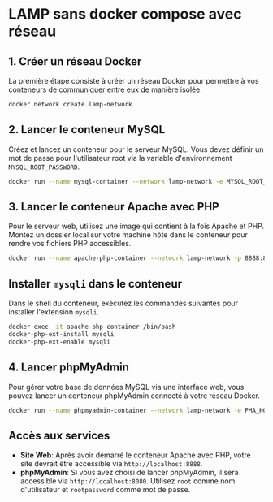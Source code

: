 
# LAMP sans docker compose avec réseau

## 1. Créer un réseau Docker

La première étape consiste à créer un réseau Docker pour permettre à vos conteneurs de communiquer entre eux de manière isolée.

```bash
docker network create lamp-network
```

## 2. Lancer le conteneur MySQL

Créez et lancez un conteneur pour le serveur MySQL. Vous devez définir un mot de passe pour l'utilisateur root via la variable d'environnement `MYSQL_ROOT_PASSWORD`.

```bash
docker run --name mysql-container --network lamp-network -e MYSQL_ROOT_PASSWORD=rootpassword -d mysql:5.7
```

## 3. Lancer le conteneur Apache avec PHP

Pour le serveur web, utilisez une image qui contient à la fois Apache et PHP. Montez un dossier local sur votre machine hôte dans le conteneur pour rendre vos fichiers PHP accessibles.

```bash
docker run --name apache-php-container --network lamp-network -p 8888:80 -v ${pwd}/html:/var/www/html -d php:7.4-apache
```

## Installer `mysqli` dans le conteneur

Dans le shell du conteneur, exécutez les commandes suivantes pour installer l'extension `mysqli`.

```bash
docker exec -it apache-php-container /bin/bash
docker-php-ext-install mysqli
docker-php-ext-enable mysqli
```

## 4. Lancer phpMyAdmin

Pour gérer votre base de données MySQL via une interface web, vous pouvez lancer un conteneur phpMyAdmin connecté à votre réseau Docker.

```bash
docker run --name phpmyadmin-container --network lamp-network -e PMA_HOST=mysql-container -p 8080:80 -d phpmyadmin/phpmyadmin
```

## Accès aux services

- **Site Web**: Après avoir démarré le conteneur Apache avec PHP, votre site devrait être accessible via `http://localhost:8888`.
- **phpMyAdmin**: Si vous avez choisi de lancer phpMyAdmin, il sera accessible via `http://localhost:8080`. Utilisez `root` comme nom d'utilisateur et `rootpassword` comme mot de passe.
